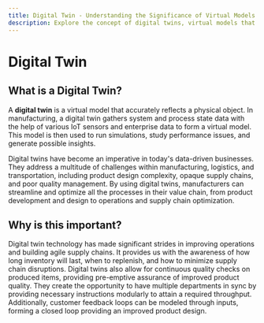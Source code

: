 ```yaml
---
title: Digital Twin - Understanding the Significance of Virtual Models in Manufacturing and Beyond
description: Explore the concept of digital twins, virtual models that accurately reflect physical objects. Learn how digital twins, created using data from IoT sensors and enterprise systems, play a crucial role in manufacturing, logistics, and transportation. Discover how digital twins streamline processes, optimize supply chains, and provide insights for product design, quality management, and operations.
---
```


# Digital Twin

## What is a Digital Twin?

A **digital twin** is a virtual model that accurately reflects a physical object. In manufacturing, a digital twin gathers system and process state data with the help of various IoT sensors and enterprise data to form a virtual model. This model is then used to run simulations, study performance issues, and generate possible insights.

Digital twins have become an imperative in today's data-driven businesses. They address a multitude of challenges within manufacturing, logistics, and transportation, including product design complexity, opaque supply chains, and poor quality management. By using digital twins, manufacturers can streamline and optimize all the processes in their value chain, from product development and design to operations and supply chain optimization.

## Why is this important?

Digital twin technology has made significant strides in improving operations and building agile supply chains. It provides us with the awareness of how long inventory will last, when to replenish, and how to minimize supply chain disruptions. Digital twins also allow for continuous quality checks on produced items, providing pre-emptive assurance of improved product quality. They create the opportunity to have multiple departments in sync by providing necessary instructions modularly to attain a required throughput. Additionally, customer feedback loops can be modeled through inputs, forming a closed loop providing an improved product design.
